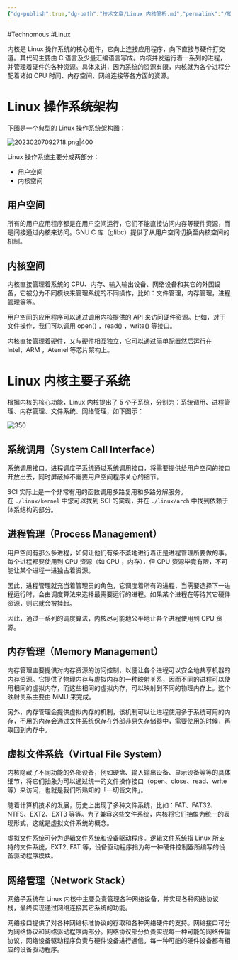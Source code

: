 ```yaml
---
{"dg-publish":true,"dg-path":"技术文章/Linux 内核简析.md","permalink":"/技术文章/Linux 内核简析/","dgPassFrontmatter":true,"created":"2023-02-07T09:26:41.000+08:00","updated":"2024-01-16T15:46:07.131+08:00"}
---
```


#Technomous #Linux

内核是 Linux 操作系统的核心组件，它向上连接应用程序，向下直接与硬件打交道。其代码主要由 C 语言及少量汇编语言写成。内核并发运行着一系列的进程，并管理着硬件的各种资源。具体来讲，因为系统的资源有限，内核就为各个进程分配着诸如 CPU 时间、内存空间、网络连接等各方面的资源。

# Linux 操作系统架构

下图是一个典型的 Linux 操作系统架构图：

![20230207092718.png|400](/img/user/0.Asset/resource/20230207092718.png)

Linux 操作系统主要分成两部分：

-   用户空间
-   内核空间

## 用户空间

所有的用户应用程序都是在用户空间运行，它们不能直接访问内存等硬件资源，而是间接通过内核来访问。GNU C 库（glibc）提供了从用户空间切换至内核空间的机制。

## 内核空间

内核直接管理着系统的 CPU、内存、输入输出设备、网络设备和其它的外围设备，它被分为不同模块来管理系统的不同操作，比如：文件管理，内存管理，进程管理等等。

用户空间的应用程序可以通过调用内核提供的 API 来访问硬件资源。比如，对于文件操作，我们可以调用 open() ，read() ，write() 等接口。

内核直接管理着硬件，又与硬件相互独立，它可以通过简单配置然后运行在 Intel，ARM ，Atemel 等芯片架构上。

# Linux 内核主要子系统

根据内核的核心功能，Linux 内核提出了 5 个子系统，分别为：系统调用、进程管理、内存管理、文件系统、网络管理，如下图示：

![350](/img/user/0.Asset/resource/20230207092734.png)

## 系统调用（System Call Interface）

系统调用接口。进程调度子系统通过系统调用接口，将需要提供给用户空间的接口开放出去，同时屏蔽掉不需要用户空间程序关心的细节。

SCI 实际上是一个非常有用的函数调用多路复用和多路分解服务。在 `./linux/kernel` 中您可以找到 SCI 的实现，并在 `./linux/arch` 中找到依赖于体系结构的部分。

## 进程管理（Process Management）

用户空间有那么多进程，如何让他们有条不紊地进行着正是进程管理所要做的事。每个进程都要使用到 CPU 资源（如 CPU ，内存），但 CPU 资源毕竟有限，不可能让某个进程一进独占着资源。

因此，进程管理就充当着管理员的角色，它调度着所有的进程，当需要选择下一进程运行时，会由调度算法来选择最需要运行的进程。如果某个进程在等待其它硬件资源，则它就会被挂起。

因此，通过一系列的调度算法，内核尽可能地公平地让各个进程使用到 CPU 资源。

## 内存管理（Memory Management）

内存管理主要提供对内存资源的访问控制，以便让各个进程可以安全地共享机器的内存资源。它提供了物理内存与虚拟内存的一种映射关系，因而不同的进程可以使用相同的虚拟内存，而这些相同的虚拟内存，可以映射到不同的物理内存上。这个映射关系主要由 MMU 来完成。

另外，内存管理会提供虚拟内存的机制，该机制可以让进程使用多于系统可用的内存，不用的内存会通过文件系统保存在外部非易失存储器中，需要使用的时候，再取回到内存中。

## 虚拟文件系统（Virtual File System）

内核隐藏了不同功能的外部设备，例如硬盘、输入输出设备、显示设备等等的具体细节，将它们抽象为可以通过统一的文件操作接口（open、close、read、write 等）来访问，也就是我们所熟知的「一切皆文件」。

随着计算机技术的发展，历史上出现了多种文件系统，比如：FAT、FAT32、NTFS、EXT2、EXT3 等等。为了兼容这些文件系统，内核将它们抽象为统一的表现形式，这就是虚拟文件系统的概念。

虚拟文件系统可分为逻辑文件系统和设备驱动程序。逻辑文件系统指 Linux 所支持的文件系统，EXT2, FAT 等，设备驱动程序指为每一种硬件控制器所编写的设备驱动程序模块。

## 网络管理（Network Stack）

网络子系统在 Linux 内核中主要负责管理各种网络设备，并实现各种网络协议栈，最终实现通过网络连接其它系统的功能。

网络接口提供了对各种网络标准协议的存取和各种网络硬件的支持。网络接口可分为网络协议和网络驱动程序两部分。网络协议部分负责实现每一种可能的网络传输协议，网络设备驱动程序负责与硬件设备进行通信，每一种可能的硬件设备都有相应的设备驱动程序。